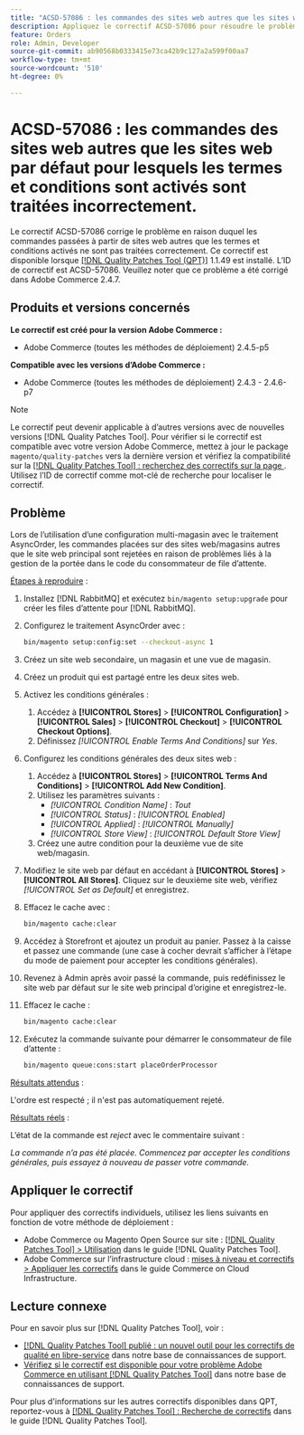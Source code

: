 ```yaml
---
title: "ACSD-57086 : les commandes des sites web autres que les sites web par défaut pour lesquels les termes et conditions sont activés sont traitées incorrectement"
description: Appliquez le correctif ACSD-57086 pour résoudre le problème Adobe Commerce en raison duquel les commandes passées à partir de sites web non par défaut avec des termes et conditions activés ne sont pas traitées correctement.
feature: Orders
role: Admin, Developer
source-git-commit: ab90568b0333415e73ca42b9c127a2a599f00aa7
workflow-type: tm+mt
source-wordcount: '510'
ht-degree: 0%

---
```



# ACSD-57086 : les commandes des sites web autres que les sites web par défaut pour lesquels les termes et conditions sont activés sont traitées incorrectement.

Le correctif ACSD-57086 corrige le problème en raison duquel les commandes passées à partir de sites web autres que les termes et conditions activés ne sont pas traitées correctement. Ce correctif est disponible lorsque [[!DNL Quality Patches Tool (QPT)]](/help/announcements/adobe-commerce-announcements/magento-quality-patches-released-new-tool-to-self-serve-quality-patches.md) 1.1.49 est installé. L’ID de correctif est ACSD-57086. Veuillez noter que ce problème a été corrigé dans Adobe Commerce 2.4.7.

## Produits et versions concernés

**Le correctif est créé pour la version Adobe Commerce :**

* Adobe Commerce (toutes les méthodes de déploiement) 2.4.5-p5

**Compatible avec les versions d’Adobe Commerce :**

* Adobe Commerce (toutes les méthodes de déploiement) 2.4.3 - 2.4.6-p7

>[!NOTE]
>
>Le correctif peut devenir applicable à d’autres versions avec de nouvelles versions [!DNL Quality Patches Tool]. Pour vérifier si le correctif est compatible avec votre version Adobe Commerce, mettez à jour le package `magento/quality-patches` vers la dernière version et vérifiez la compatibilité sur la [[!DNL Quality Patches Tool] : recherchez des correctifs sur la page ](https://experienceleague.adobe.com/tools/commerce-quality-patches/index.html?lang=fr). Utilisez l’ID de correctif comme mot-clé de recherche pour localiser le correctif.

## Problème

Lors de l’utilisation d’une configuration multi-magasin avec le traitement AsyncOrder, les commandes placées sur des sites web/magasins autres que le site web principal sont rejetées en raison de problèmes liés à la gestion de la portée dans le code du consommateur de file d’attente.

<u>Étapes à reproduire</u> :

1. Installez [!DNL RabbitMQ] et exécutez `bin/magento setup:upgrade` pour créer les files d’attente pour [!DNL RabbitMQ].
1. Configurez le traitement AsyncOrder avec :

   ```bash
   bin/magento setup:config:set --checkout-async 1
   ```

1. Créez un site web secondaire, un magasin et une vue de magasin.
1. Créez un produit qui est partagé entre les deux sites web.
1. Activez les conditions générales :
   1. Accédez à **[!UICONTROL Stores]** > **[!UICONTROL Configuration]** > **[!UICONTROL Sales]** > **[!UICONTROL Checkout]** > **[!UICONTROL Checkout Options]**.
   1. Définissez *[!UICONTROL Enable Terms And Conditions]* sur *Yes*.
1. Configurez les conditions générales des deux sites web :
   1. Accédez à **[!UICONTROL Stores]** > **[!UICONTROL Terms And Conditions]** > **[!UICONTROL Add New Condition]**.
   1. Utilisez les paramètres suivants :
      * *[!UICONTROL Condition Name]* : *Tout*
      * *[!UICONTROL Status]* : *[!UICONTROL Enabled]*
      * *[!UICONTROL Applied]* : *[!UICONTROL Manually]*
      * *[!UICONTROL Store View]* : *[!UICONTROL Default Store View]*
   1. Créez une autre condition pour la deuxième vue de site web/magasin.
1. Modifiez le site web par défaut en accédant à **[!UICONTROL Stores]** > **[!UICONTROL All Stores]**. Cliquez sur le deuxième site web, vérifiez *[!UICONTROL Set as Default]* et enregistrez.
1. Effacez le cache avec :

   ```bash
   bin/magento cache:clear
   ```

1. Accédez à Storefront et ajoutez un produit au panier. Passez à la caisse et passez une commande (une case à cocher devrait s’afficher à l’étape du mode de paiement pour accepter les conditions générales).
1. Revenez à Admin après avoir passé la commande, puis redéfinissez le site web par défaut sur le site web principal d’origine et enregistrez-le.
1. Effacez le cache :

   ```bash
   bin/magento cache:clear
   ```

1. Exécutez la commande suivante pour démarrer le consommateur de file d’attente :

   ```bash
   bin/magento queue:cons:start placeOrderProcessor
   ```

<u>Résultats attendus</u> :

L&#39;ordre est respecté ; il n&#39;est pas automatiquement rejeté.

<u>Résultats réels</u> :

L’état de la commande est *reject* avec le commentaire suivant :

*La commande n’a pas été placée. Commencez par accepter les conditions générales, puis essayez à nouveau de passer votre commande.*

## Appliquer le correctif

Pour appliquer des correctifs individuels, utilisez les liens suivants en fonction de votre méthode de déploiement :

* Adobe Commerce ou Magento Open Source sur site : [[!DNL Quality Patches Tool] > Utilisation](https://experienceleague.adobe.com/docs/commerce-operations/tools/quality-patches-tool/usage.html?lang=fr) dans le guide [!DNL Quality Patches Tool].
* Adobe Commerce sur l’infrastructure cloud : [mises à niveau et correctifs > Appliquer les correctifs](https://experienceleague.adobe.com/docs/commerce-cloud-service/user-guide/develop/upgrade/apply-patches.html?lang=fr) dans le guide Commerce on Cloud Infrastructure.

## Lecture connexe

Pour en savoir plus sur [!DNL Quality Patches Tool], voir :

* [[!DNL Quality Patches Tool] publié : un nouvel outil pour les correctifs de qualité en libre-service](/help/announcements/adobe-commerce-announcements/magento-quality-patches-released-new-tool-to-self-serve-quality-patches.md) dans notre base de connaissances de support.
* [Vérifiez si le correctif est disponible pour votre problème Adobe Commerce en utilisant  [!DNL Quality Patches Tool]](/help/support-tools/patches-available-in-qpt-tool/check-patch-for-magento-issue-with-magento-quality-patches.md) dans notre base de connaissances de support.

Pour plus d&#39;informations sur les autres correctifs disponibles dans QPT, reportez-vous à [[!DNL Quality Patches Tool] : Recherche de correctifs](https://experienceleague.adobe.com/tools/commerce-quality-patches/index.html?lang=fr) dans le guide [!DNL Quality Patches Tool].
